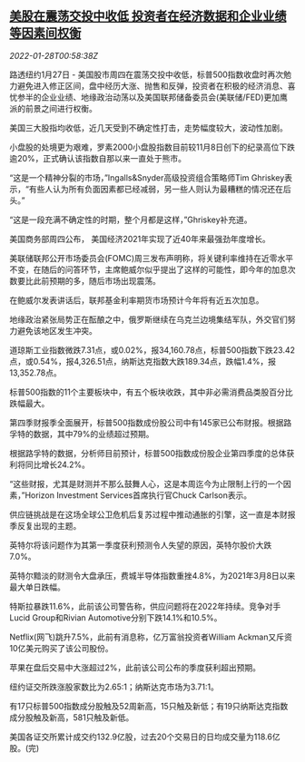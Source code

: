 <!--1643331662000-->
[美股在震荡交投中收低 投资者在经济数据和企业业绩等因素间权衡](https://cn.reuters.com/article/usa-stock-close-0127-thur-idCNKBS2K202V)
------

<div><i>2022-01-28T00:58:38Z</i></div><p>路透纽约1月27日 - 美国股市周四在震荡交投中收低，标普500指数收盘时再次勉力避免进入修正区间，盘中经历大涨、抛售和反弹，投资者在积极的经济消息、喜忧参半的企业业绩、地缘政治动荡以及美国联邦储备委员会(美联储/FED)更加鹰派的前景之间进行权衡。</p><p>美国三大股指均收低，近几天受到不确定性打击，走势幅度较大，波动性加剧。</p><p>小盘股的处境更为艰难，罗素2000小盘股指数目前较11月8日创下的纪录高位下跌逾20%，正式确认该指数自那以来一直处于熊市。</p><p>“这是一个精神分裂的市场，”Ingalls&amp;Snyder高级投资组合策略师Tim Ghriskey表示，“有些人认为所有负面因素都已经减弱，另一些人则认为最糟糕的情况还在后头。”</p><p>“这是一段充满不确定性的时期，整个月都是这样，”Ghriskey补充道。</p><p>美国商务部周四公布， 美国经济2021年实现了近40年来最强劲年度增长。</p><p>美联储联邦公开市场委员会(FOMC)周三发布声明称，将关键利率维持在近零水平不变，在随后的问答环节，主席鲍威尔似乎提出了这样的可能性，即今年的加息次数要比此前预期的多，随后市场出现震荡。</p><p>在鲍威尔发表讲话后，联邦基金利率期货市场预计今年将有近五次加息。</p><p>地缘政治紧张局势正在酝酿之中，俄罗斯继续在乌克兰边境集结军队，外交官们努力避免该地区发生冲突。</p><p>道琼斯工业指数微跌7.31点，或0.02%，报34,160.78点，标普500指数下跌23.42点，或0.54%，报4,326.51点，纳斯达克指数大跌189.34点，跌幅1.4%，报13,352.78点。</p><p>标普500指数的11个主要板块中，有五个板块收跌，其中非必需消费品类股百分比跌幅最大。</p><p>第四季财报季全面展开，标普500指数成份股公司中有145家已公布财报。根据路孚特的数据，其中79%的业绩超过预期。</p><p>根据路孚特的数据，分析师目前预计，标普500指数成份股企业第四季度的总体获利将同比增长24.2%。</p><p>“这些财报，尤其是财测并不那么鼓舞人心，这是本周迄今为止限制上行的一个因素，”Horizon Investment Services首席执行官Chuck Carlson表示。</p><p>供应链挑战是在这场全球公卫危机后复苏过程中推动通胀的引擎，这一直是本财报季反复出现的主题。</p><p>英特尔将该问题作为其第一季度获利预测令人失望的原因，英特尔股价大跌7.0%。</p><p>英特尔黯淡的财测令大盘承压，费城半导体指数重挫4.8%，为2021年3月8日以来最大单日跌幅。</p><p>特斯拉暴跌11.6%，此前该公司警告称，供应问题将在2022年持续。竞争对手Lucid Group和Rivian Automotive分别下跌14.1%和10.5%。</p><p>Netflix(网飞)跳升7.5%，此前有消息称，亿万富翁投资者William Ackman又斥资10亿美元购买了该公司股份。</p><p>苹果在盘后交易中大涨超过2%，此前该公司公布的季度获利超出预期。</p><p>纽约证交所跌涨股家数比为2.65:1；纳斯达克市场为3.71:1。</p><p>有17只标普500指数成分股触及52周新高，15只触及新低；有19只纳斯达克指数成分股触及新高，581只触及新低。</p><p>美国各证交所累计成交约132.9亿股，过去20个交易日的日均成交量为118.6亿股。(完)</p>
